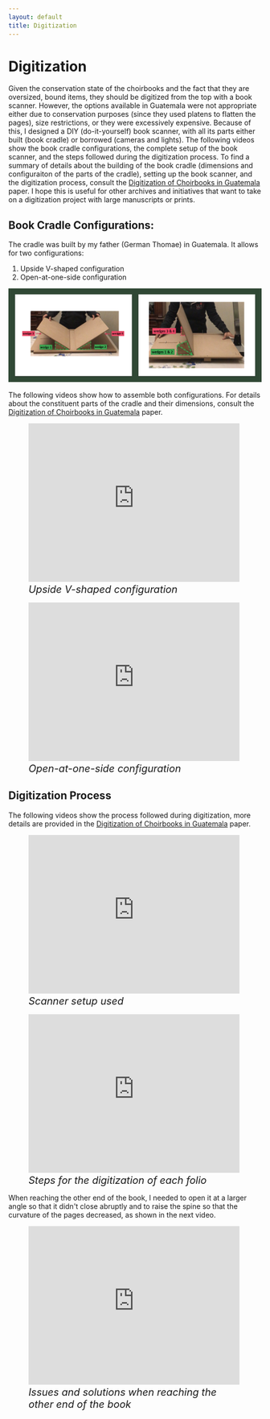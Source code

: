 ```yaml
---
layout: default
title: Digitization
---
```


# Digitization

Given the conservation state of the choirbooks and the fact that they are oversized, bound items, they should be digitized from the top with a book scanner. However, the options available in Guatemala were not appropriate either due to conservation purposes (since they used platens to flatten the pages), size restrictions, or they were excessively expensive. Because of this, I designed a DIY (do-it-yourself) book scanner, with all its parts either built (book cradle) or borrowed (cameras and lights). The following videos show the book cradle configurations, the complete setup of the book scanner, and the steps followed during the digitization process. To find a summary of details about the building of the book cradle (dimensions and configuraiton of the parts of the cradle), setting up the book scanner, and the digitization process, consult the [Digitization of Choirbooks in Guatemala](https://dl.acm.org/doi/abs/10.1145/3543882.3543885?casa_token=EZ6FMTG5sSgAAAAA:Z7kWAS-0OkD0eFg5PFWr-0JtTsZh9wqs37tcHqqi_SZgBNZ9cA7u0bOr8Krml-4J41hveJ6yDP0rZtw) paper. I hope this is useful for other archives and initiatives that want to take on a digitization project with large manuscripts or prints.


## Book Cradle Configurations:

The cradle was built by my father (German Thomae) in Guatemala. It allows for two configurations:

1. Upside V-shaped configuration
2. Open-at-one-side configuration

<img src="/assets/images/cradle_two_configs.png" alt="Music information retrieval pipeline" width="720">

The following videos show how to assemble both configurations. For details about the constituent parts of the cradle and their dimensions, consult the [Digitization of Choirbooks in Guatemala](https://dl.acm.org/doi/abs/10.1145/3543882.3543885?casa_token=EZ6FMTG5sSgAAAAA:Z7kWAS-0OkD0eFg5PFWr-0JtTsZh9wqs37tcHqqi_SZgBNZ9cA7u0bOr8Krml-4J41hveJ6yDP0rZtw) paper.

<figure>
   <iframe width="420" height="315" src="https://www.youtube.com/embed/VDbJQSMjB0s" frameborder="0" allowfullscreen></iframe>
   	<figcaption style="font-size:15pt; font-style:italic">Upside V-shaped configuration</figcaption>
</figure>

<figure>
   <iframe width="420" height="315" src="https://www.youtube.com/embed/ULAE4sE2Wqg" frameborder="0" allowfullscreen></iframe>
   <figcaption style="font-size:15pt; font-style:italic">Open-at-one-side configuration</figcaption>
</figure>


## Digitization Process

The following videos show the process followed during digitization, more details are provided in the [Digitization of Choirbooks in Guatemala](https://dl.acm.org/doi/abs/10.1145/3543882.3543885?casa_token=EZ6FMTG5sSgAAAAA:Z7kWAS-0OkD0eFg5PFWr-0JtTsZh9wqs37tcHqqi_SZgBNZ9cA7u0bOr8Krml-4J41hveJ6yDP0rZtw) paper.

<figure>
   <iframe width="420" height="315" src="https://www.youtube.com/embed/zouvKiE6QYg" frameborder="0" allowfullscreen></iframe>
   <figcaption style="font-size:15pt; font-style:italic">Scanner setup used</figcaption>
</figure>

<figure>
   <iframe width="420" height="315" src="https://www.youtube.com/embed/4KFCom8Vndo" frameborder="0" allowfullscreen></iframe>
   <figcaption style="font-size:15pt; font-style:italic">Steps for the digitization of each folio</figcaption>
</figure>

When reaching the other end of the book, I needed to open it at a larger angle so that it didn't close abruptly and to raise the spine so that the curvature of the pages decreased, as shown in the next video. 

<figure>
   <iframe width="420" height="315" src="https://www.youtube.com/embed/cDn3b8RsQBM" frameborder="0" allowfullscreen></iframe>
   <figcaption style="font-size:15pt; font-style:italic">Issues and solutions when reaching the other end of the book</figcaption>
</figure>
